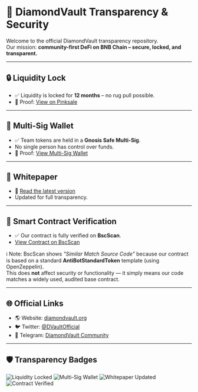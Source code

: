 # 💎 DiamondVault Transparency & Security

Welcome to the official DiamondVault transparency repository.  
Our mission: **community-first DeFi on BNB Chain – secure, locked, and transparent.**

---

## 🔒 Liquidity Lock
- ✅ Liquidity is locked for **12 months** – no rug pull possible.  
- 📄 Proof: [View on Pinksale](https://pinksale.finance/pinklock/bsc/record/1344110)

---

## 🔑 Multi-Sig Wallet
- ✅ Team tokens are held in a **Gnosis Safe Multi-Sig**.  
- No single person has control over funds.  
- 📄 Proof: [View Multi-Sig Wallet](https://app.safe.global/transactions/history?safe=bnb:0x401c66bb9D59C6165243Af9be621409CB2bf0531)

---

## 📜 Whitepaper
- 📄 [Read the latest version](https://github.com/DiamondVault/Dvault-Whitepaper)  
- Updated for full transparency.

---

## 📜 Smart Contract Verification
- ✅ Our contract is fully verified on **BscScan**.  
- [View Contract on BscScan](https://bscscan.com/address/0x5e731816eE98487A667ed5051e773a19D48d1203#code)

ℹ️ Note: BscScan shows *"Similar Match Source Code"* because our contract is based on a standard **AntiBotStandardToken** template (using OpenZeppelin).  
This does **not** affect security or functionality — it simply means our code matches a widely used, audited base contract.

---

## 🌐 Official Links
- 🌎 Website: [diamondvault.org](https://diamondvault.org)  
- 🐦 Twitter: [@DVaultOfficial](https://twitter.com/DVaultOfficial)  
- 💬 Telegram: [DiamondVault Community](https://t.me/...)  

---

## 🛡️ Transparency Badges

![Liquidity Locked](https://img.shields.io/badge/Liquidity-Locked-brightgreen?style=for-the-badge&logo=lock&logoColor=white)
![Multi-Sig Wallet](https://img.shields.io/badge/Team%20Tokens-Multi--Sig%20Safe-blue?style=for-the-badge&logo=gnosis&logoColor=white)
![Whitepaper Updated](https://img.shields.io/badge/Whitepaper-Updated-orange?style=for-the-badge&logo=readme&logoColor=white)
![Contract Verified](https://img.shields.io/badge/Contract-Verified-success?style=for-the-badge&logo=shield-checkered&logoColor=white)
